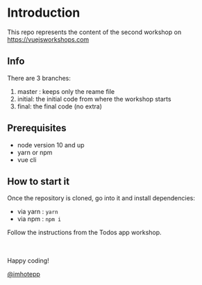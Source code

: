 
# Introduction

This repo represents the content of the second workshop on https://vuejsworkshops.com

## Info

There are 3 branches:

1. master : keeps only the reame file
2. initial: the initial code from where the workshop starts
3. final: the final code (no extra)

## Prerequisites

- node version 10 and up 
- yarn or npm 
- vue cli 


## How to start it

Once the repository is cloned, go into it and install dependencies:

- via yarn : `yarn`
- via npm : `npm i`

Follow the instructions from the Todos app workshop.

<br>
<br>
Happy coding!

<br>

[@imhotepp](https://twitter.com/imhotepp)